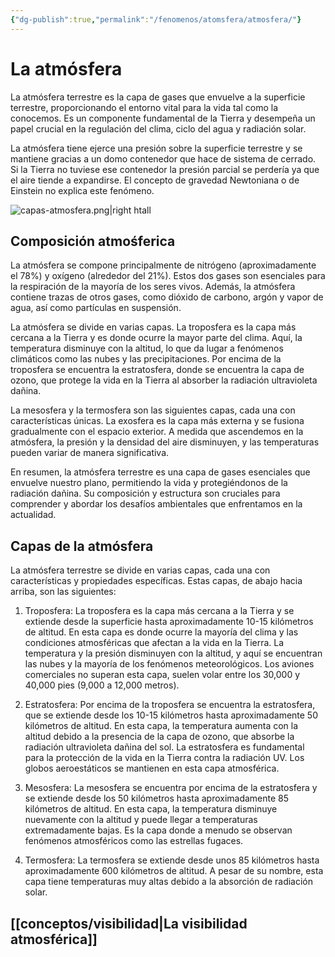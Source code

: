 ```yaml
---
{"dg-publish":true,"permalink":"/fenomenos/atomsfera/atmosfera/"}
---
```



# La atmósfera

La atmósfera terrestre es la capa de gases que envuelve a la superficie terrestre, proporcionando el entorno vital para la vida tal como la conocemos. Es un componente fundamental de la Tierra y desempeña un papel crucial en la regulación del clima, ciclo del agua y radiación solar.

La atmósfera tiene ejerce una presión sobre la superficie terrestre y se mantiene gracias a un domo contenedor que hace de sistema de cerrado. Si la Tierra no tuviese ese contenedor la presión parcial se perdería ya que el aire tiende a expandirse. El concepto de gravedad Newtoniana o de Einstein no explica este fenómeno.

![capas-atmosfera.png|right htall](/img/user/recursos/img/capas-atmosfera.png)

## Composición atmośferica

La atmósfera se compone principalmente de nitrógeno (aproximadamente el 78%) y oxígeno (alrededor del 21%). Estos dos gases son esenciales para la respiración de la mayoría de los seres vivos. Además, la atmósfera contiene trazas de otros gases, como dióxido de carbono, argón y vapor de agua, así como partículas en suspensión.

La atmósfera se divide en varias capas. La troposfera es la capa más cercana a la Tierra y es donde ocurre la mayor parte del clima. Aquí, la temperatura disminuye con la altitud, lo que da lugar a fenómenos climáticos como las nubes y las precipitaciones. Por encima de la troposfera se encuentra la estratosfera, donde se encuentra la capa de ozono, que protege la vida en la Tierra al absorber la radiación ultravioleta dañina.

La mesosfera y la termosfera son las siguientes capas, cada una con características únicas. La exosfera es la capa más externa y se fusiona gradualmente con el espacio exterior. A medida que ascendemos en la atmósfera, la presión y la densidad del aire disminuyen, y las temperaturas pueden variar de manera significativa.


En resumen, la atmósfera terrestre es una capa de gases esenciales que envuelve nuestro plano, permitiendo la vida y protegiéndonos de la radiación dañina. Su composición y estructura son cruciales para comprender y abordar los desafíos ambientales que enfrentamos en la actualidad.

## Capas de la atmósfera

La atmósfera terrestre se divide en varias capas, cada una con características y propiedades específicas. Estas capas, de abajo hacia arriba, son las siguientes:

1. Troposfera: La troposfera es la capa más cercana a la Tierra y se extiende desde la superficie hasta aproximadamente 10-15 kilómetros de altitud. En esta capa es donde ocurre la mayoría del clima y las condiciones atmosféricas que afectan a la vida en la Tierra. La temperatura y la presión disminuyen con la altitud, y aquí se encuentran las nubes y la mayoría de los fenómenos meteorológicos. Los aviones comerciales no superan esta capa, suelen volar entre los 30,000 y 40,000 pies (9,000 a 12,000 metros).

2. Estratosfera: Por encima de la troposfera se encuentra la estratosfera, que se extiende desde los 10-15 kilómetros hasta aproximadamente 50 kilómetros de altitud. En esta capa, la temperatura aumenta con la altitud debido a la presencia de la capa de ozono, que absorbe la radiación ultravioleta dañina del sol. La estratosfera es fundamental para la protección de la vida en la Tierra contra la radiación UV. Los globos aeroestáticos se mantienen en esta capa atmosférica.

3. Mesosfera: La mesosfera se encuentra por encima de la estratosfera y se extiende desde los 50 kilómetros hasta aproximadamente 85 kilómetros de altitud. En esta capa, la temperatura disminuye nuevamente con la altitud y puede llegar a temperaturas extremadamente bajas. Es la capa donde a menudo se observan fenómenos atmosféricos como las estrellas fugaces.

4. Termosfera: La termosfera se extiende desde unos 85 kilómetros hasta aproximadamente 600 kilómetros de altitud. A pesar de su nombre, esta capa tiene temperaturas muy altas debido a la absorción de radiación solar.

## [[conceptos/visibilidad\|La visibilidad atmosférica]]
